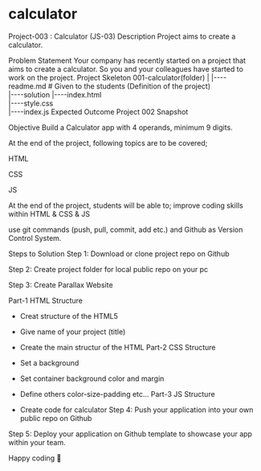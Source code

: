 # calculator


Project-003 : Calculator (JS-03)
Description
Project aims to create a calculator.

Problem Statement
Your company has recently started on a project that aims to create a calculator. So you and your colleagues have started to work on the project.
Project Skeleton
001-calculator(folder)
|
|----readme.md         # Given to the students (Definition of the project)          
|----solution
        |----index.html  
        |----style.css   
        |----index.js
Expected Outcome
Project 002 Snapshot

Objective
Build a Calculator app with 4 operands, minimum 9 digits.

At the end of the project, following topics are to be covered;

HTML

CSS

JS

At the end of the project, students will be able to;
improve coding skills within HTML & CSS & JS

use git commands (push, pull, commit, add etc.) and Github as Version Control System.

Steps to Solution
Step 1: Download or clone project repo on Github

Step 2: Create project folder for local public repo on your pc

Step 3: Create Parallax Website

Part-1 HTML Structure

- Creat structure of the HTML5
- Give name of your project (title)
- Create the main structur of the HTML
Part-2 CSS Structure

- Set a background
- Set container background color and margin
- Define others color-size-padding etc...
Part-3 JS Structure

- Create code for calculator
Step 4: Push your application into your own public repo on Github

Step 5: Deploy your application on Github template to showcase your app within your team.

Happy coding 💪
